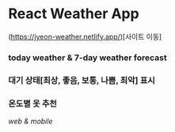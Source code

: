 # React Weather App
(https://jyeon-weather.netlify.app/)[사이트 이동]
### today weather & 7-day weather forecast
### 대기 상태[최상, 좋음, 보통, 나쁨, 최악] 표시
### 온도별 옷 추천

_web & mobile_
